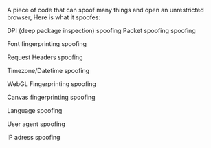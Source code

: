 A piece of code that can spoof many things and open an unrestricted browser, Here is what it spoofes:

DPI (deep package inspection) spoofing
Packet spoofing spoofing

Font fingerprinting spoofing

Request Headers spoofing

Timezone/Datetime spoofing

WebGL Fingerprinting spoofing

Canvas fingerprinting spoofing

Language spoofing

User agent spoofing

IP adress spoofing
